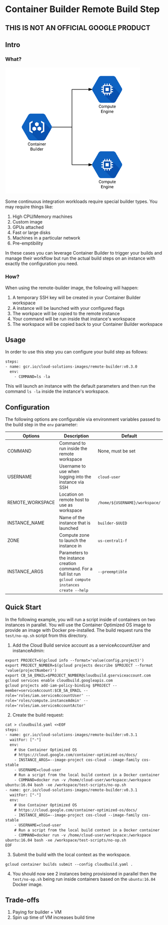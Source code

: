 # Container Builder Remote Build Step

## THIS IS NOT AN OFFICIAL GOOGLE PRODUCT

## Intro

### What?

![Architecture Diagram](docs/arch.png)

Some continuous integration workloads require special builder types. You may
require things like:

1. High CPU/Memory machines
1. Custom image
1. GPUs attached
1. Fast or large disks
1. Machines in a particular network
1. Pre-emptibility

In these cases you can leverage Container Builder to trigger your builds and
manage their workflow but run the actual build steps on an instance with
exactly the configuration you need.

### How?

When using the remote-builder image, the following will happen:

1. A temporary SSH key will be created in your Container Builder workspace
1. A instance will be launched with your configured flags
1. The workpace will be copied to the remote instance
1. Your command will be run inside that instance's workspace
1. The workspace will be copied back to your Container Builder workspace

## Usage

In order to use this step you can configure your build step as follows:

```
steps:
- name: gcr.io/cloud-solutions-images/remote-builder:v0.3.0
  env:
    - COMMAND=ls -la
```

This will launch an instance with the default parameters and then run the
command `ls -la` inside the instance's workspace.

## Configuration

The following options are configurable via environment variables passed to the
build step in the `env` parameter:

| Options       | Description   | Default |
| ------------- | ------------- | ------- |
| COMMAND | Command to run inside the remote workspace | None, must be set |
| USERNAME  | Username to use when logging into the instance via SSH  | `cloud-user` |
| REMOTE_WORKSPACE  | Location on remote host to use as workspace | `/home/${USERNAME}/workspace/` |
| INSTANCE_NAME  | Name of the instance that is launched  | `builder-$UUID` |
| ZONE  | Compute zone to launch the instance in | `us-central1-f` |
| INSTANCE_ARGS| Parameters to the instance creation command. For a full list run `gcloud compute instances create --help`| `--preemptible` |

## Quick Start

In the following example, you will run a script inside of containers on two instances in
parallel. You will use the Container Optimized OS image to provide an image with Docker
pre-installed. The build request runs the `test/no-op.sh` script from this directory.

1. Add the Cloud Build service account as a serviceAccountUser and instanceAdmin:

```shell
export PROJECT=$(gcloud info --format='value(config.project)')
export PROJECT_NUMBER=$(gcloud projects describe $PROJECT --format 'value(projectNumber)')
export CB_SA_EMAIL=$PROJECT_NUMBER@cloudbuild.gserviceaccount.com
gcloud services enable cloudbuild.googleapis.com
gcloud projects add-iam-policy-binding $PROJECT --member=serviceAccount:$CB_SA_EMAIL --role='roles/iam.serviceAccountUser' --role='roles/compute.instanceAdmin' --role='roles/iam.serviceAccountActor'
```

2. Create the build request:

```shell
cat > cloudbuild.yaml <<EOF
steps:
- name: gcr.io/cloud-solutions-images/remote-builder:v0.3.1
  waitFor: ["-"]
  env:
    # Use Container Optimized OS
    # https://cloud.google.com/container-optimized-os/docs/
    - INSTANCE_ARGS=--image-project cos-cloud --image-family cos-stable
    - USERNAME=cloud-user
    # Run a script from the local build context in a Docker container
    - COMMAND=docker run -v /home/cloud-user/workspace:/workspace ubuntu:16.04 bash -xe /workspace/test-scripts/no-op.sh
- name: gcr.io/cloud-solutions-images/remote-builder:v0.3.1
  waitFor: ["-"]
  env:
    # Use Container Optimized OS
    # https://cloud.google.com/container-optimized-os/docs/
    - INSTANCE_ARGS=--image-project cos-cloud --image-family cos-stable
    - USERNAME=cloud-user
    # Run a script from the local build context in a Docker container
    - COMMAND=docker run -v /home/cloud-user/workspace:/workspace ubuntu:16.04 bash -xe /workspace/test-scripts/no-op.sh
EOF
```

3. Submit the build with the local context as the workspace. 

```shell
gcloud container builds submit --config cloudbuild.yaml .
```

4. You should now see 2 instances being provisioned in parallel then the `test/no-op.sh` being
run inside containers based on the `ubuntu:16.04` Docker image.

## Trade-offs

1. Paying for builder + VM
1. Spin up time of VM increases build time
